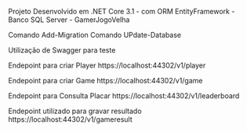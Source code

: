 Projeto Desenvolvido em .NET Core 3.1 - com ORM EntityFramework - Banco SQL Server - GamerJogoVelha

Comando Add-Migration 
Comando UPdate-Database

Utilização de Swagger para teste

Endepoint para criar Player
https://localhost:44302/v1/player

Endepoint para criar Game
https://localhost:44302/v1/game

Endepoint para Consulta Placar
https://localhost:44302/v1/leaderboard

Endepoint utilizado para gravar resultado
https://localhost:44302/v1/gameresult
